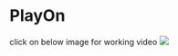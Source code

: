 # PlayOn
click on below image for working video
[![](http://img.youtube.com/vi/7Z-PJ6QR_4s/0.jpg)](http://www.youtube.com/watch?v=7Z-PJ6QR_4s "working video")
